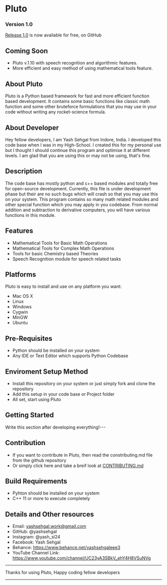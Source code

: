 # Pluto

### Version 1.0
[Release 1.0](https://github.com/yashsehgal/pluto) is now available for free, on GitHub

## Coming Soon
*   Pluto v.1.10 with speech recognition and algorithmic features.
*   More efficient and easy method of using mathematical tools feature.
## About Pluto
Pluto is a Python based framework for fast and more efficient function based development. It contains some basic functions like classic math function and some other bruteforce formulations that you may use in your code without writing any rocket-science formula.


## About Developer
Hey fellow developers, I am Yash Sehgal from Indore, India. I developed this code base when I was in my High-School. I created this for my personal use but I thought I should continue this program and optimise it at different levels. I am glad that you are using this or may not be using, that's fine.

## Description
The code base has mostly python and c++ based modules and totally free for open-source development. Currently, this file is under development phase but their are no such bugs which will crash so that you may use this on your system. This program contains so many math related modules and other special function which you may apply in you codebase. From normal addition and subtraction to derivative computers, you will have various functions in this module.

## Features

*   Mathematical Tools for Basic Math Operations
*   Mathematical Tools for Complex Math Operations
*   Tools for basic Chemistry based Theories
*   Speech Recognition module for speech related tasks

## Platforms
Pluto is easy to install and use on any platform you want:

*   Mac OS X
*   Linux
*   Windows
*   Cygwin
*   MinGW
*   Ubuntu

## Pre-Requisites
*   Python should be installed on your system
*   Any IDE or Text Editor which supports Python Codebase

## Enviroment Setup Method

*   Install this repository on your system or just simply fork and clone the repository
*   Add this setup in your code base or Project folder
*   All set, start using Pluto

## Getting Started
Write this section after developing everything!---

## Contribution
*   If you want to contribute in Pluto, then read the constributing.md file from the github repository
*   Or simply click here and take a breif look at [CONTRIBUTING.md](https://github.com/yashsehgal/pluto/blob/master/CONTRIBUTING.md)

## Build Requirements
*   Pyhton should be installed on your system
*   C++ 11 or more to execute completely

## Details and Other resources

*   Email: yashsehgal.work@gmail.com
*   GitHub: @yashsehgal
*   Instagram: @yash_sl24
*   Facebook: Yash Sehgal
*   Behance: https://www.behance.net/yashsehgaleee3
*   YouTube Channel Link: https://www.youtube.com/channel/UC23yA3SBkV_ehY4H8VSuNVg

____________________
Thanks for using Pluto, Happy coding fellow developers
____________________
